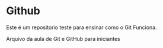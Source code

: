 # Github

Este é um repositorio teste para ensinar como o Git Funciona.

Arquivo da aula de Git e GitHub para iniciantes
